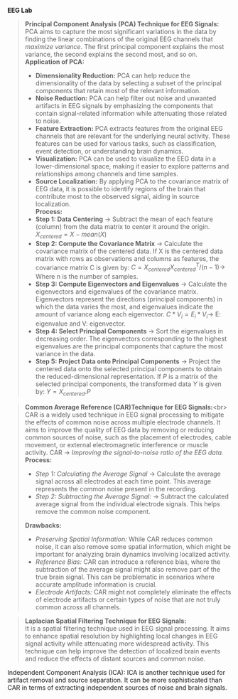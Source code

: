 **EEG Lab**


> **Principal Component Analysis (PCA) Technique for EEG Signals:**<Br/>
>PCA aims to capture the most significant variations in the data by finding the linear combinations of the original EEG channels that *maximize variance*. The first principal component explains the most variance, the second explains the second most, and so on.<br/>
>**Application of PCA:**<br/>
> - **Dimensionality Reduction:** PCA can help reduce the dimensionality of the data by selecting a subset of the principal components that retain most of the relevant information.
> - **Noise Reduction:** PCA can help filter out noise and unwanted artifacts in EEG signals by emphasizing the components that contain signal-related information while attenuating those related to noise.
> - **Feature Extraction:** PCA extracts features from the original EEG channels that are relevant for the underlying neural activity. These features can be used for various tasks, such as classification, event detection, or understanding brain dynamics.
> - **Visualization:** PCA can be used to visualize the EEG data in a lower-dimensional space, making it easier to explore patterns and relationships among channels and time samples.
> - **Source Localization:** By applying PCA to the covariance matrix of EEG data, it is possible to identify regions of the brain that contribute most to the observed signal, aiding in source localization.<br/>
>**Process:**
>  - **Step 1: Data Centering** $\rightarrow$ Subtract the mean of each feature (column) from the data matrix to center it around the origin. $X_{centered}= X- mean(X)$<br/>
>  - **Step 2: Compute the Covariance Matrix** $\rightarrow$ Calculate the covariance matrix of the centered data. If X is the centered data matrix with rows as observations and columns as features, the covariance matrix C is given by: $C=X_{centered}X_{centered}^{T}/(n-1)\rightarrow$ Where n is the number of samples.
>  - **Step 3: Compute Eigenvectors and Eigenvalues** $\rightarrow$ Calculate the eigenvectors and eigenvalues of the covariance matrix. Eigenvectors represent the directions (principal components) in which the data varies the most, and eigenvalues indicate the amount of variance along each eigenvector.
$C*V_{i}=E_{i}*V_{i}\rightarrow$  E: eigenvalue and V: eigenvector.<br/>
>  - **Step 4: Select Principal Components** $\rightarrow$ Sort the eigenvalues in decreasing order. The eigenvectors corresponding to the highest eigenvalues are the principal components that capture the most variance in the data.<br/>
>  - **Step 5: Project Data onto Principal Components** $\rightarrow$ Project the centered data onto the selected principal components to obtain the reduced-dimensional representation. If *P* is a matrix of the selected principal components, the transformed data *Y* is given by: $Y=X_{centered}.P$


>**Common Average Reference (CAR)Technique for EEG Signals:**<br\>
>CAR is a widely used technique in EEG signal processing to mitigate the effects of common noise across multiple electrode channels. It aims to improve the quality of EEG data by removing or reducing common sources of noise, such as the placement of electrodes, cable movement, or external electromagnetic interference or muscle activity. CAR $\rightarrow$ *Improving the signal-to-noise ratio of the EEG data.*<br/>
>**Process:**<br/>
>  - *Step 1: Calculating the Average Signal* $\rightarrow$ Calculate the average signal across all electrodes at each time point. This average represents the common noise present in the recording.
>  - *Step 2: Subtracting the Average Signal:*  $\rightarrow$ Subtract the calculated average signal from the individual electrode signals. This helps remove the common noise component.<br/>
>
>**Drawbacks:**
>  - *Preserving Spatial Information:* While CAR reduces common noise, it can also remove some spatial information, which might be important for analyzing brain dynamics involving localized activity.
>  - *Reference Bias:* CAR can introduce a reference bias, where the subtraction of the average signal might also remove part of the true brain signal. This can be problematic in scenarios where accurate amplitude information is crucial.
>  - *Electrode Artifacts:* CAR might not completely eliminate the effects of electrode artifacts or certain types of noise that are not truly common across all channels.

>**Laplacian Spatial Filtering Technique for EEG Signals:**<br/>
>It  is a spatial filtering technique used in EEG signal processing. It aims to enhance spatial resolution by highlighting local changes in EEG signal activity while attenuating more widespread activity. This technique can help improve the detection of localized brain events and reduce the effects of distant sources and common noise.



















Independent Component Analysis (ICA): ICA is another technique used for artifact removal and source separation. It can be more sophisticated than CAR in terms of extracting independent sources of noise and brain signals.
